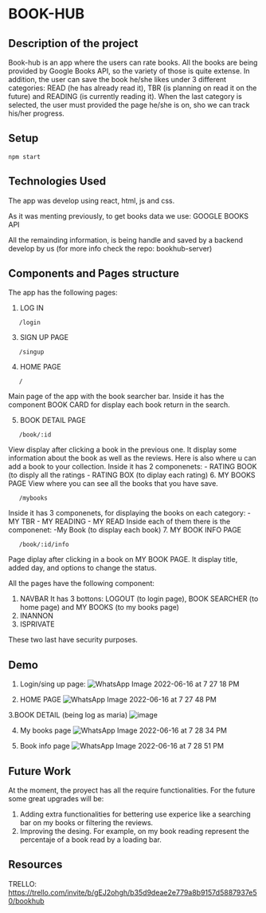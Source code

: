 # BOOK-HUB

## Description of the project

Book-hub is an app where the users can rate books. All the books are being provided by Google Books API, so the variety of those is quite extense. In addition, the user can save the book he/she likes under 3 different categories: READ (he has already read it), TBR (is planning on read it on the future) and READING (is currently reading it). When the last category is selected, the user must provided the page he/she is on, sho we can track his/her progress.

## Setup

```
npm start
```

## Technologies Used

The app was develop using react, html, js and css. 

As it was menting previously, to get books data we use: GOOGLE BOOKS API

All the remainding information, is being handle and saved by a backend develop by us (for more info check the repo: bookhub-server)

## Components and Pages structure

The app has the following pages:
1. LOG IN 
```
   /login
```
3. SIGN UP PAGE
```
   /singup
```
4. HOME PAGE

```
   /
```
Main page of the app with the book searcher bar. Inside it has the component BOOK CARD for display each book return in the search.

5. BOOK DETAIL PAGE
```
   /book/:id
```
View display after clicking a book in the previous one. 
It display some information about the book as well as the reviews. Here is also where u can add a book to your collection.
Inside it has 2 componenets:
    - RATING BOOK (to disply all the ratings
    - RATING BOX (to diplay each rating)
6. MY BOOKS PAGE
View where you can see all the books that you have save.
```
   /mybooks
```
Inside it has 3 componenets, for displaying the books on each category:
    - MY TBR 
    - MY READING
    - MY READ
Inside each of them there is the componenet: 
    -My Book (to display each book)
7. MY BOOK INFO PAGE
```
   /book/:id/info
```
Page diplay after clicking in a book on MY BOOK PAGE. It display title, added day, and options to change the status.

All the pages have the following component: 
1. NAVBAR
It has 3 bottons: LOGOUT (to login page), BOOK SEARCHER (to home page) and MY BOOKS (to my books page)
2. INANNON 
3. ISPRIVATE

These two last have security purposes.
## Demo
1. Login/sing up page:
![WhatsApp Image 2022-06-16 at 7 27 18 PM](https://user-images.githubusercontent.com/90968486/174151085-1e4afadc-a940-4583-a046-c4669c41ee23.jpeg)



2. HOME PAGE
![WhatsApp Image 2022-06-16 at 7 27 48 PM](https://user-images.githubusercontent.com/90968486/174151106-c84d6cb3-1511-4d6c-8437-f22175ea08f2.jpeg)



3.BOOK DETAIL (being log as maria)
![image](https://user-images.githubusercontent.com/90968486/174262714-4cfb86fa-bc47-48ad-a024-b1b98962134d.png)



4. My books page
![WhatsApp Image 2022-06-16 at 7 28 34 PM](https://user-images.githubusercontent.com/90968486/174151134-6c8f0c1e-655c-4082-8faa-62e4397a7bbe.jpeg)



5. Book info page
![WhatsApp Image 2022-06-16 at 7 28 51 PM](https://user-images.githubusercontent.com/90968486/174151154-67a492c3-278c-4ce8-9246-c8a92b1c10ea.jpeg)



## Future Work
At the moment, the proyect has all the require functionalities. For the future some great upgrades will be:
  1. Adding extra functionalities for bettering use experice like a searching bar on my books or filtering the reviews.
  2. Improving the desing. For example, on my book reading represent the percentaje of a book read by a loading bar.
## Resources
TRELLO:  https://trello.com/invite/b/gEJ2ohgh/b35d9deae2e779a8b9157d5887937e50/bookhub
